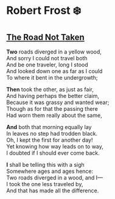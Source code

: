 # Robert Frost :snowflake:

## [The Road Not Taken](http://www.publicdomainpoems.com/theroadnottaken.html)

**Two** roads diverged in a yellow wood, <br>
And sorry I could not travel both <br>
And be one traveler, long I stood <br>
And looked down one as far as I could <br>
To where it bent in the undergrowth; 

**Then** took the other, as just as fair, <br>
And having perhaps the better claim, <br>
Because it was grassy and wanted wear; <br>
Though as for that the passing there <br>
Had worn them really about the same, 

**And** both that morning equally lay <br>
In leaves no step had trodden black. <br>
Oh, I kept the first for another day! <br>
Yet knowing how way leads on to way, <br>
I doubted if I should ever come back. 

**I** shall be telling this with a sigh <br>
Somewhere ages and ages hence: <br>
Two roads diverged in a wood, and I— <br> 
I took the one less traveled by, <br>
And that has made all the difference.
